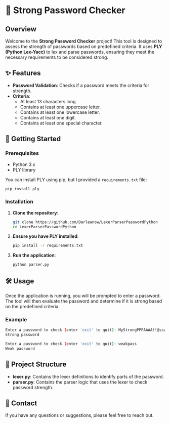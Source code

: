 # 🔐 Strong Password Checker

## Overview

Welcome to the **Strong Password Checker** project! This tool is designed to assess the strength of passwords based on predefined criteria. It uses **PLY (Python Lex-Yacc)** to lex and parse passwords, ensuring they meet the necessary requirements to be considered strong.

## ✨ Features

- **Password Validation**: Checks if a password meets the criteria for strength.
- **Criteria**:
  - At least 13 characters long.
  - Contains at least one uppercase letter.
  - Contains at least one lowercase letter.
  - Contains at least one digit.
  - Contains at least one special character.

## 🚀 Getting Started

### Prerequisites

- Python 3.x
- PLY library

You can install PLY using pip, but I provided a `requirements.txt` file:

```sh
pip install ply
```

### Installation

1. **Clone the repository**:

   ```sh
   git clone https://github.com/Darleanow/LexerParserPasswordPython
   cd LexerParserPasswordPython
   ```

2. **Ensure you have PLY installed**:

   ```sh
   pip install -r requirements.txt
   ```

3. **Run the application**:

   ```sh
   python parser.py
   ```

## 🛠️ Usage

Once the application is running, you will be prompted to enter a password. The tool will then evaluate the password and determine if it is strong based on the predefined criteria.

### Example

```sh
Enter a password to check (enter 'exit' to quit): MyStrongPPPAAAA!!@ssw0rd!
Strong password

Enter a password to check (enter 'exit' to quit): weakpass
Weak password
```

## 📂 Project Structure

- **lexer.py**: Contains the lexer definitions to identify parts of the password.
- **parser.py**: Contains the parser logic that uses the lexer to check password strength.

## 📧 Contact

If you have any questions or suggestions, please feel free to reach out.
